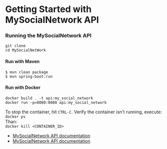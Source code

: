 # Getting Started with MySocialNetwork API

### Running the MySocialNetwork API

`git clone`\
`cd MySocialNetWork`
#### Run with Maven
`$ mvn clean package `\
`$ mvn spring-boot:run `

#### Run with Docker
`docker build . -t api:my_social_network`\
`docker run -p=8080:8080 api:my_social_network`

To stop the container, hit `CTRL-C`. Verify the container isn’t running, execute:\
`docker ps`\
Than:\
`docker kill <CONTAINER_ID>`

* [MySocialNetwork API documentation](https://github.com/JK-Sebastiao/MySocialNetwork/blob/master/src/main/asciidoc/index.html)
* [MySocialNetwork API documentation](src/main/asciidoc/index.adoc)


